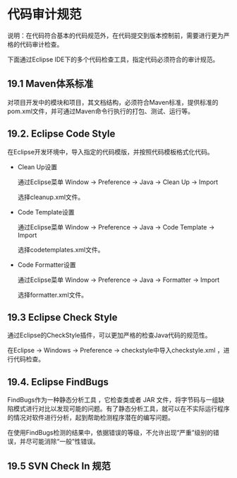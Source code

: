 # 代码审计规范

说明：在代码符合基本的代码规范外，在代码提交到版本控制前，需要进行更为严格的代码审计检查。

下面通过Eclipse IDE下的多个代码检查工具，指定代码必须符合的审计规范。

## 19.1 Maven体系标准

对项目开发中的模块和项目，其文档结构，必须符合Maven标准，提供标准的pom.xml文件，并可通过Maven命令行执行的打包、测试、运行等。

## 19.2. Eclipse Code Style

在Eclipse开发环境中，导入指定的代码模版，并按照代码模板格式化代码。

* Clean Up设置

    通过Eclipse菜单 Window -> Preference -> Java -> Clean Up -> Import
    
    选择cleanup.xml文件。
    
* Code Template设置

    通过Eclipse菜单 Window -> Preference -> Java -> Code Template -> Import
    
    选择codetemplates.xml文件。
    
* Code Formatter设置

    通过Eclipse菜单 Window -> Preference -> Java -> Formatter -> Import

    选择formatter.xml文件。
    
## 19.3 Eclipse Check Style

通过Eclipse的CheckStyle插件，可以更加严格的检查Java代码的规范性。

在Eclipse -> Windows -> Preference -> checkstyle中导入checkstyle.xml ，进行代码检查。

## 19.4. Eclipse FindBugs

FindBugs作为一种静态分析工具 ，它检查类或者 JAR 文件，将字节码与一组缺陷模式进行对比以发现可能的问题。有了静态分析工具，就可以在不实际运行程序的情况对软件进行分析，起到帮助检测程序潜在的编写问题。

在使用FindBugs检测的结果中，依据错误的等级，不允许出现“严重”级别的错误，并尽可能消除“一般”性错误。

## 19.5 SVN Check In 规范

